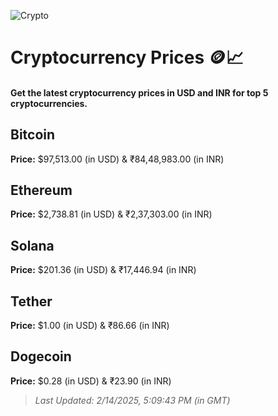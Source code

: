 
![Crypto](https://www.techguide.com.au/wp-content/uploads/2020/11/crypto3.jpeg)

# Cryptocurrency Prices 🪙📈

#### Get the latest cryptocurrency prices in USD and INR for top 5 cryptocurrencies.

## Bitcoin

**Price:** $97,513.00 (in USD) & ₹84,48,983.00 (in INR)

## Ethereum

**Price:** $2,738.81 (in USD) & ₹2,37,303.00 (in INR)

## Solana

**Price:** $201.36 (in USD) & ₹17,446.94 (in INR)

## Tether

**Price:** $1.00 (in USD) & ₹86.66 (in INR)

## Dogecoin

**Price:** $0.28 (in USD) & ₹23.90 (in INR)

> _Last Updated: 2/14/2025, 5:09:43 PM (in GMT)_
